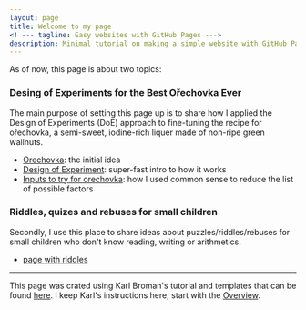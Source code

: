 ```yaml
---
layout: page
title: Welcome to my page
<! --- tagline: Easy websites with GitHub Pages --->
description: Minimal tutorial on making a simple website with GitHub Pages
---
```


As of now, this page is about two topics:

### Desing of Experiments for the Best Ořechovka Ever

The main purpose of setting this page up is to share how I applied the Design of Experiments (DoE) approach to fine-tuning the recipe for ořechovka, a semi-sweet, iodine-rich liquer made of non-ripe green wallnuts. 

- [Orechovka](pages/orechovka1.html): the initial idea
- [Design of Experiment](pages/orechovka2.html): super-fast intro to how it works
- [Inputs to try for orechovka](pages/orechovka3.html): how I used common sense to reduce the list of possible factors

### Riddles, quizes and rebuses for small children

Secondly, I use this place to share ideas about puzzles/riddles/rebuses for small children who don't know reading, writing or arithmetics. 
- [page with riddles](pages/quizes.html)


---

This page was crated using Karl Broman's tutorial and templates that can be found [here](https://github.com/kbroman/simple_site). I keep Karl's instructions here; start with the [Overview](pages/overview.html).
